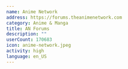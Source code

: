 ```yaml
---
name: Anime Network
address: https://forums.theanimenetwork.com
category: Anime & Manga
title: AN Forums
description: ""
userCount: 170683
icon: anime-network.jpeg
activity: high
language: en_US
---
```

